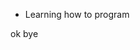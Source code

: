 - Learning how to program

ok bye 

<!---
Zdrapka/Zdrapka is a ✨ special ✨ repository because its `README.md` (this file) appears on your GitHub profile.
You can click the Preview link to take a look at your changes.
--->

